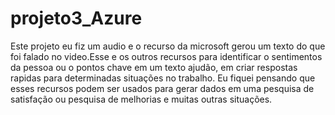 # projeto3_Azure

Este projeto eu fiz um audio e o recurso da microsoft gerou um texto do que foi falado no video.Esse e os outros recursos para identificar o sentimentos da pessoa ou o pontos chave em um texto ajudão, em criar respostas rapidas para determinadas situações no trabalho. Eu fiquei pensando que esses recursos podem ser usados para gerar dados em uma pesquisa de satisfação ou pesquisa de melhorias e muitas outras situações. 
